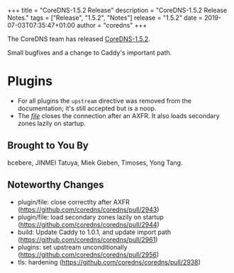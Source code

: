 +++
title = "CoreDNS-1.5.2 Release"
description = "CoreDNS-1.5.2 Release Notes."
tags = ["Release", "1.5.2", "Notes"]
release = "1.5.2"
date = 2019-07-03T07:35:47+01:00
author = "coredns"
+++

The CoreDNS team has released
[CoreDNS-1.5.2](https://github.com/coredns/coredns/releases/tag/v1.5.2).

Small bugfixes and a change to Caddy's important path.

# Plugins

* For all plugins the `upstream` directive was removed from the documentation; it's still accepted
  but is a noop.
* The [*file*](/plugins/file) closes the connection after an AXFR. It also loads secondary zones
  lazily on startup.

## Brought to You By

bcebere,
JINMEI Tatuya,
Miek Gieben,
Timoses,
Yong Tang.


## Noteworthy Changes

* plugin/file: close correctlty after AXFR (https://github.com/coredns/coredns/pull/2943)
* plugin/file: load secondary zones lazily on startup (https://github.com/coredns/coredns/pull/2944)
* build: Update Caddy to 1.0.1, and update import path (https://github.com/coredns/coredns/pull/2961)
* plugins: set upstream unconditionally (https://github.com/coredns/coredns/pull/2956)
* tls: hardening (https://github.com/coredns/coredns/pull/2938)
